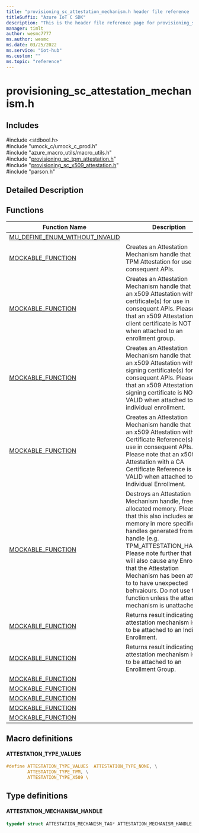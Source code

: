 ```yaml
---                             
title: "provisioning_sc_attestation_mechanism.h header file reference | Microsoft Docs" 
titleSuffix: "Azure IoT C SDK"            
description: "This is the header file reference page for provisioning_sc_attestation_mechanism.h in the Azure IoT C SDK. This SDK is used with Azure IoT Hub and Azure IoT Hub Device Provisioning Service"            
manager: timlt                 
author: wesmc7777              
ms.author: wesmc               
ms.date: 03/25/2022                    
ms.service: "iot-hub"             
ms.custom: ""                
ms.topic: "reference"        
---                            
```


# provisioning_sc_attestation_mechanism.h 

## Includes

\#include <stdbool.h>  
\#include "umock_c/umock_c_prod.h"  
\#include "azure_macro_utils/macro_utils.h"  
\#include "[provisioning_sc_tpm_attestation.h](provisioning-sc-tpm-attestation-h.md)"  
\#include "[provisioning_sc_x509_attestation.h](provisioning-sc-x509-attestation-h.md)"  
\#include "parson.h"  

## Detailed Description

## Functions

Function Name                  | Description                                
--------------------------------|---------------------------------------------
[MU_DEFINE_ENUM_WITHOUT_INVALID](./provisioning-sc-attestation-mechanism-h/mu-define-enum-without-invalid.md)            | 
[MOCKABLE_FUNCTION](./provisioning-sc-attestation-mechanism-h/mockable-function.md)            | Creates an Attestation Mechanism handle that uses a TPM Attestation for use in consequent APIs.
[MOCKABLE_FUNCTION](./provisioning-sc-attestation-mechanism-h/mockable-function.md)            | Creates an Attestation Mechanism handle that uses an x509 Attestation with client certificate(s) for use in consequent APIs. Please note that an x509 Attestation with a client certificate is NOT VALID when attached to an enrollment group.
[MOCKABLE_FUNCTION](./provisioning-sc-attestation-mechanism-h/mockable-function.md)            | Creates an Attestation Mechanism handle that uses an x509 Attestation with signing certificate(s) for use in consequent APIs. Please note that an x509 Attestation with a signing certificate is NOT VALID when attached to an individual enrollment.
[MOCKABLE_FUNCTION](./provisioning-sc-attestation-mechanism-h/mockable-function.md)            | Creates an Attestation Mechanism handle that uses an x509 Attestation with CA Certificate Reference(s) for use in consequent APIs. Please note that an x509 Attestation with a CA Certificate Reference is NOT VALID when attached to an Individual Enrollment.
[MOCKABLE_FUNCTION](./provisioning-sc-attestation-mechanism-h/mockable-function.md)            | Destroys an Attestation Mechanism handle, freeing all allocated memory. Please note that this also includes any memory in more specific handles generated from the handle (e.g. TPM_ATTESTATION_HANDLE). Please note further that this will also cause any Enrollment that the Attestation Mechanism has been attached to to have unexpected behvaiours. Do not use this function unless the attestation mechanism is unattached.
[MOCKABLE_FUNCTION](./provisioning-sc-attestation-mechanism-h/mockable-function.md)            | Returns result indicating if an attestation mechanism is valid to be attached to an Individual Enrollment.
[MOCKABLE_FUNCTION](./provisioning-sc-attestation-mechanism-h/mockable-function.md)            | Returns result indicating if an attestation mechanism is valid to be attached to an Enrollment Group.
[MOCKABLE_FUNCTION](./provisioning-sc-attestation-mechanism-h/mockable-function.md)            | 
[MOCKABLE_FUNCTION](./provisioning-sc-attestation-mechanism-h/mockable-function.md)            | 
[MOCKABLE_FUNCTION](./provisioning-sc-attestation-mechanism-h/mockable-function.md)            | 
[MOCKABLE_FUNCTION](./provisioning-sc-attestation-mechanism-h/mockable-function.md)            | 
[MOCKABLE_FUNCTION](./provisioning-sc-attestation-mechanism-h/mockable-function.md)            | 

## Macro definitions

#### ATTESTATION_TYPE_VALUES

```C
#define ATTESTATION_TYPE_VALUES  ATTESTATION_TYPE_NONE, \
        ATTESTATION_TYPE_TPM, \
        ATTESTATION_TYPE_X509 \ 
```

## Type definitions

#### ATTESTATION_MECHANISM_HANDLE

```C
typedef struct ATTESTATION_MECHANISM_TAG* ATTESTATION_MECHANISM_HANDLE;
```

